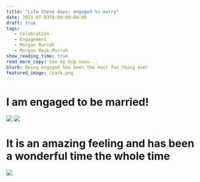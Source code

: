 ```yaml
---
title: "Life these days: engaged to marry"
date: 2023-07-03T8:00:00-08:00
draft: true
tags: 
   - Celebration
   - Engagement
   - Morgan Murrah
   - Morgan Mauk-Murrah
show_reading_time: true
read_more_copy: See my big news...
blurb: Being engaged has been the most fun thing ever
featured_image: /park.png
---
```

# I am engaged to be married!
![](/ring.png)
![](/record.png)

# It is an amazing feeling and has been a wonderful time the whole time

![](/park.png)